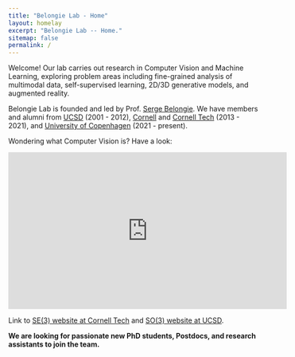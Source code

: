 ```yaml
---
title: "Belongie Lab - Home"
layout: homelay
excerpt: "Belongie Lab -- Home."
sitemap: false
permalink: /
---
```


Welcome! Our lab carries out research in Computer Vision and Machine Learning, exploring problem areas including fine-grained analysis of multimodal data, self-supervised learning, 2D/3D generative models, and augmented reality. 

Belongie Lab is founded and led by Prof. [Serge Belongie](https://scholar.google.com/citations?user=ORr4XJYAAAAJ&hl=zh-CN). We have members and alumni from [UCSD](https://ucsd.edu/) (2001 - 2012), [Cornell](https://www.cornell.edu/) and [Cornell Tech](https://www.tech.cornell.edu/) (2013 - 2021), and [University of Copenhagen](https://www.ku.dk/english/) (2021 - present). 


Wondering what Computer Vision is? Have a look:

<iframe width="560" height="315" src="https://www.youtube.com/embed/eQLcDmfmGB0" title="YouTube video player" frameborder="0" allow="accelerometer; autoplay; clipboard-write; encrypted-media; gyroscope; picture-in-picture" allowfullscreen></iframe>

Link to [SE(3) website at Cornell Tech](https://vision.cornell.edu/se3/) and [SO(3) website at UCSD](http://vision.ucsd.edu/).

**We are  looking for passionate new PhD students, Postdocs, and research assistants to join the team.**
